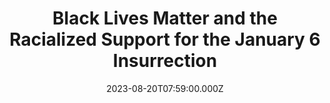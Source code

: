 ---
title: Black Lives Matter and the Racialized Support for the January 6 Insurrection
subtitle: 
publication_types:
  - "3"
authors:
  - Joshua Ferrer
  - Matt Barreto
  - Claudia Alegre
  - Isaiah Bailey
  - Alexandria Davis
  - Joyce Nguy
  - Christopher Palmisano
  - Crystal Robertson
publication: Submitted
draft: false
featured: true
image:
  filename: featured
  focal_point: Smart
  preview_only: false
date: 2023-08-20T07:59:00.000Z
---